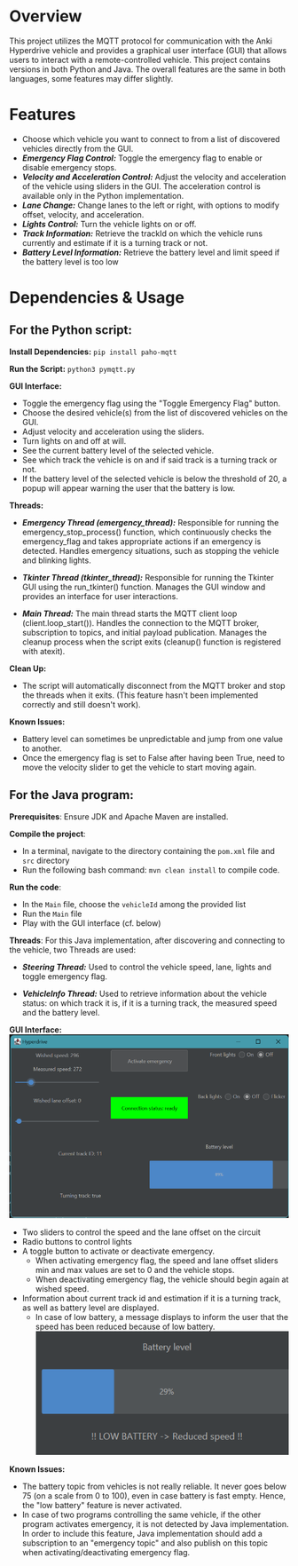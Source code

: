 # **Overview**

This project utilizes the MQTT protocol for communication with the Anki Hyperdrive vehicle and provides a graphical user interface (GUI) that allows users to interact with a remote-controlled vehicle. This project contains versions in both Python and Java. The overall features are the same in both languages, some features may differ slightly.

# **Features**

-  Choose which vehicle you want to connect to from a list of discovered vehicles directly from the GUI.
-  **_Emergency Flag Control:_** Toggle the emergency flag to enable or disable emergency stops.
-  **_Velocity and Acceleration Control:_** Adjust the velocity and acceleration of the vehicle using sliders in the GUI. The acceleration control is available only in the Python implementation.
-  **_Lane Change:_** Change lanes to the left or right, with options to modify offset, velocity, and acceleration.
-  **_Lights Control:_** Turn the vehicle lights on or off.
-  **_Track Information:_** Retrieve the trackId on which the vehicle runs currently and estimate if it is a turning track or not.
-  **_Battery Level Information:_** Retrieve the battery level and limit speed if the battery level is too low

# Dependencies & Usage

## For the Python script:
    
  **Install Dependencies:**
    ```
    pip install paho-mqtt
    ```

  **Run the Script:**
    ```
    python3 pymqtt.py
    ```
    
  **GUI Interface:**
   - Toggle the emergency flag using the "Toggle Emergency Flag" button.
   - Choose the desired vehicle(s) from the list of discovered vehicles on the GUI.
   - Adjust velocity and acceleration using the sliders.
   - Turn lights on and off at will.
   - See the current battery level of the selected vehicle.
   - See which track the vehicle is on and if said track is a turning track or not.
   - If the battery level of the selected vehicle is below the threshold of 20, a popup will appear warning the user that the battery is low.

**Threads:**

- **_Emergency Thread (emergency_thread):_**
        Responsible for running the emergency_stop_process() function, which continuously checks the emergency_flag and takes appropriate actions if an emergency is detected.
        Handles emergency situations, such as stopping the vehicle and blinking lights.

- **_Tkinter Thread (tkinter_thread):_**
        Responsible for running the Tkinter GUI using the run_tkinter() function.
        Manages the GUI window and provides an interface for user interactions.

- **_Main Thread:_**
        The main thread starts the MQTT client loop (client.loop_start()).
        Handles the connection to the MQTT broker, subscription to topics, and initial payload publication.
        Manages the cleanup process when the script exits (cleanup() function is registered with atexit).
  

**Clean Up:**
   - The script will automatically disconnect from the MQTT broker and stop the threads when it exits. (This feature hasn't been implemented correctly and still doesn't work).

**Known Issues:**
- Battery level can sometimes be unpredictable and jump from one value to another.
- Once the emergency flag is set to False after having been True, need to move the velocity slider to get the vehicle to start moving again.


## For the Java program:
**Prerequisites**: Ensure JDK and Apache Maven are installed.

**Compile the project**: 
* In a terminal, navigate to the directory containing the ``pom.xml`` file and ``src`` directory
* Run the following bash command: ``mvn clean install`` to compile code.

**Run the code**:
* In the ``Main`` file, choose the ``vehicleId`` among the provided list
* Run the ``Main`` file
* Play with the GUI interface (cf. below)

**Threads**: For this Java implementation, after discovering and connecting to the vehicle, two Threads are used:

- **_Steering Thread:_** Used to control the vehicle speed, lane, lights and toggle emergency flag.
  
- **_VehicleInfo Thread:_** Used to retrieve information about the vehicle status: on which track it is, if it is a turning track, the measured speed and the battery level.

**GUI Interface:**
![Java GUI](img/java_gui.png "GUI implemented with Java")
* Two sliders to control the speed and the lane offset on the circuit
* Radio buttons to control lights
* A toggle button to activate or deactivate emergency. 
  * When activating emergency flag, the speed and lane offset sliders min and max values are set to 0 and the vehicle stops.
  * When deactivating emergency flag, the vehicle should begin again at wished speed.
* Information about current track id and estimation if it is a turning track, as well as battery level are displayed.
  * In case of low battery, a message displays to inform the user that the speed has been reduced because of low battery.
    ![Java GUI](img/java_low_battery.png "GUI implemented with Java")

**Known Issues:**
* The battery topic from vehicles is not really reliable. It never goes below 75 (on a scale from 0 to 100), even in case battery is fast empty. 
Hence, the "low battery" feature is never activated.
* In case of two programs controlling the same vehicle, if the other program activates emergency, it is not detected by Java implementation. 
In order to include this feature, Java implementation should add a subscription to an "emergency topic" and also publish on this topic when activating/deactivating emergency flag.

